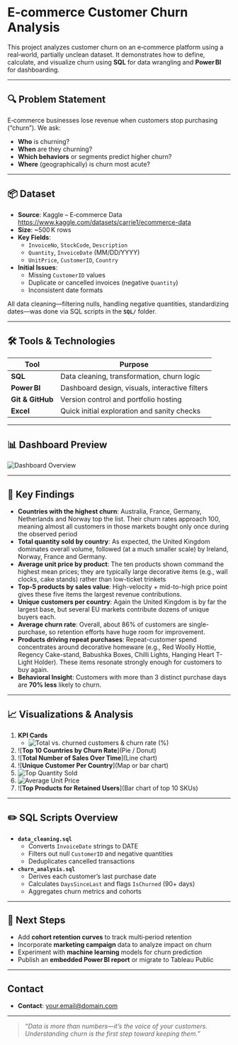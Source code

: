 # E‑commerce Customer Churn Analysis

This project analyzes customer churn on an e‑commerce platform using a real‑world, partially unclean dataset. It demonstrates how to define, calculate, and visualize churn using **SQL** for data wrangling and **Power BI** for dashboarding.

---

## 🔍 Problem Statement
E‑commerce businesses lose revenue when customers stop purchasing (“churn”). We ask:
- **Who** is churning?
- **When** are they churning?
- **Which behaviors** or segments predict higher churn?
- **Where** (geographically) is churn most acute?

---

## 📦 Dataset
- **Source**: Kaggle – E‑commerce Data  
  https://www.kaggle.com/datasets/carrie1/ecommerce-data  
- **Size**: ~500 K rows  
- **Key Fields**:  
  - `InvoiceNo`, `StockCode`, `Description`  
  - `Quantity`, `InvoiceDate` (MM/DD/YYYY)  
  - `UnitPrice`, `CustomerID`, `Country`  
- **Initial Issues**:  
  - Missing `CustomerID` values  
  - Duplicate or cancelled invoices (negative `Quantity`)  
  - Inconsistent date formats  

All data cleaning—filtering nulls, handling negative quantities, standardizing dates—was done via SQL scripts in the **`SQL/`** folder.

---

## 🛠 Tools & Technologies
| Tool               | Purpose                                      |
|--------------------|----------------------------------------------|
| **SQL**            | Data cleaning, transformation, churn logic   |
| **Power BI**       | Dashboard design, visuals, interactive filters |
| **Git & GitHub**   | Version control and portfolio hosting        |
| **Excel**| Quick initial exploration and sanity checks  |


---

## 📊 Dashboard Preview

![Dashboard Overview](https://github.com/eatunw/ecommerce-churn-analysis/blob/main/e-commerce%20dashboard.png)

---

## 🚀 Key Findings
- **Countries with the highest churn**: Australia, France, Germany, Netherlands and Norway top the list. Their churn rates approach 
100, meaning almost all customers in those markets bought only once during the observed period  
- **Total quantity sold by country**: As expected, the United Kingdom dominates overall volume, followed (at a much smaller scale) by Ireland, Norway, France and Germany.  
- **Average unit price by product**: The ten products shown command the highest mean prices; they are typically large decorative items (e.g., wall clocks, cake stands) rather than low-ticket trinkets  
- **Top-5 products by sales value**: High-velocity + mid-to-high price point gives these five items the largest revenue contributions. 
- **Unique customers per country**: Again the United Kingdom is by far the largest base, but several EU markets contribute dozens of unique buyers each.
- **Average churn rate**: Overall, about 86% of customers are single-purchase, so retention efforts have huge room for improvement.
- **Products driving repeat purchases**: Repeat-customer spend concentrates around decorative homeware (e.g., Red Woolly Hottie, Regency Cake-stand, Babushka Boxes, Chilli Lights, Hanging Heart T-Light Holder). These items resonate strongly enough for customers to buy again.
- **Behavioral Insight**: Customers with more than 3 distinct purchase days are **70% less** likely to churn.

---

## 📈 Visualizations & Analysis
1. **KPI Cards**  
   - ![Total vs. churned customers & churn rate (%)](https://github.com/eatunw/ecommerce-churn-analysis/blob/main/Screenshot%202025-07-20%20132000.png)  
2. ![**Top 10 Countries by Churn Rate**](Pie / Donut)  
3. ![**Total Number of Sales Over Time**](Line chart)  
4. ![**Unique Customer Per Country**](Map or bar chart)  
5. ![**Top Quantity Sold**](https://github.com/eatunw/ecommerce-churn-analysis/blob/main/Screenshot%202025-07-20%20131711.png)  
6. ![**Average Unit Price**](https://github.com/eatunw/ecommerce-churn-analysis/blob/main/Screenshot%202025-07-20%20131745.png)  
7. ![**Top Products for Retained Users**](Bar chart of top 10 SKUs)  
  

---

## ✏️ SQL Scripts Overview
- **`data_cleaning.sql`**  
  - Converts `InvoiceDate` strings to DATE  
  - Filters out null `CustomerID` and negative quantities  
  - Deduplicates cancelled transactions  
- **`churn_analysis.sql`**  
  - Derives each customer’s last purchase date  
  - Calculates `DaysSinceLast` and flags `IsChurned` (90+ days)  
  - Aggregates churn metrics and cohorts

---

## 📌 Next Steps
- Add **cohort retention curves** to track multi‑period retention  
- Incorporate **marketing campaign** data to analyze impact on churn  
- Experiment with **machine learning** models for churn prediction  
- Publish an **embedded Power BI report** or migrate to Tableau Public

---

## Contact
  
- **Contact**: [your.email@domain.com](atundeemmanuel7@gmail.com)

---

> _“Data is more than numbers—it’s the voice of your customers. Understanding churn is the first step toward keeping them.”_  
